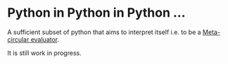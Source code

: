 # Python in Python in Python ...

A sufficient subset of python that aims to interpret itself i.e. to be a
[Meta-circular evaluator](https://en.wikipedia.org/wiki/Meta-circular_evaluator).

It is still work in progress.

